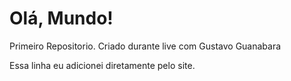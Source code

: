# Olá, Mundo!
 Primeiro Repositorio.
 Criado durante live com Gustavo Guanabara

Essa linha eu adicionei diretamente pelo site.
